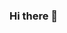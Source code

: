 ### Hi there 👋

<!--
**JKOSWARA/JKOSWARA** is a ✨ _special_ ✨ repository because its `README.md` (this file) appears on your GitHub profile.

Here are some ideas to get you started:

- 🔭 I’m currently working on basic website designs and layouts.

- 🌱 I’m currently learning Java script.

- 👯 I’m looking to collaborate on creative websites.

- 📫 How to reach me: joshkoswara1429@gmail.com


-->
